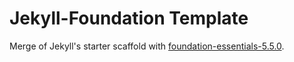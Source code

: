 # Jekyll-Foundation Template

Merge of Jekyll's starter scaffold with [foundation-essentials-5.5.0]().
